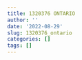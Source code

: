 ```yaml
---
title: 1320376 ONTARIO
author: ''
date: '2022-08-29'
slug: 1320376_ontario
categories: []
tags: []
---
```

